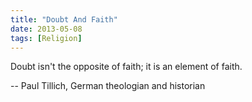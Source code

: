 ```yaml
---
title: "Doubt And Faith"
date: 2013-05-08
tags: [Religion]
---
```


Doubt isn't the opposite of faith; it is an element of faith.

-- Paul Tillich, German theologian and historian
